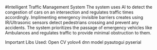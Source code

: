 #Intelligent Traffic Management System
The system uses AI to detect the congestion of cars on an intersection and regulates traffic times accordingly.
Implimenting emergency invisible barriers creates using IR/Ultrasonic sensors detect pedestrians crossing and prevent any accidents.
The system prioritizes the passage of emergency vehicles like Ambulances and regulates traffic to provide minimal obstruction to them.

Important Libs Used: 
Open CV 
yolov4 dnn model
pyautogui
pyserial 
